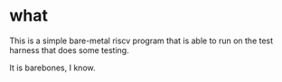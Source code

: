 # what

This is a simple bare-metal riscv program that is able to run on the test harness that does some testing.

It is barebones, I know.
